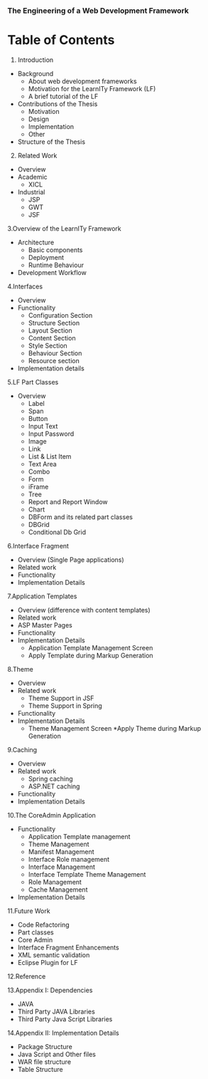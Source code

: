 ### The Engineering of a Web Development Framework

# Table of Contents

1. Introduction
  * Background
    * About web development frameworks
    * Motivation for the LearnITy Framework (LF)
    * A brief tutorial of the LF
  * Contributions of the Thesis
    * Motivation
    * Design
    * Implementation
    * Other
  * Structure of the Thesis

2. Related Work
  * Overview
  * Academic
    * XICL
  * Industrial
    * JSP
    * GWT
    * JSF

3.Overview of the LearnITy Framework
  * Architecture
    * Basic components
    * Deployment
    * Runtime Behaviour
  * Development Workflow

4.Interfaces
  * Overview
  * Functionality
    * Configuration Section
    * Structure Section
    * Layout Section
    * Content Section
    * Style Section
    * Behaviour Section
    * Resource section
  * Implementation details

5.LF Part Classes
  * Overview
    * Label
    * Span
    * Button
    * Input Text
    * Input Password
    * Image
    * Link
    * List & List Item
    * Text Area
    * Combo
    * Form
    * iFrame
    * Tree
    * Report and Report Window
    * Chart
    * DBForm and its related part classes
    * DBGrid
    * Conditional Db Grid

6.Interface Fragment
  * Overview (Single Page applications)
  * Related work
  * Functionality
  * Implementation Details

7.Application Templates
  * Overview (difference with content templates)
  * Related work
   * ASP Master Pages
  * Functionality
  * Implementation Details
    * Application Template Management Screen
    * Apply Template during Markup Generation

8.Theme
  * Overview
  * Related work
    * Theme Support in JSF
    * Theme Support in Spring
  * Functionality
  * Implementation Details
    * Theme Management Screen
    *Apply Theme during Markup Generation

9.Caching
  * Overview
  * Related work
    * Spring caching
    * ASP.NET caching
  * Functionality
  * Implementation Details

10.The CoreAdmin Application
  * Functionality
    * Application Template management
    * Theme Management
    * Manifest Management
    * Interface Role management
    * Interface Management
    * Interface Template Theme Management
    * Role Management
    * Cache Management
  * Implementation Details

11.Future Work
  * Code Refactoring
  * Part classes
  * Core Admin
  * Interface Fragment Enhancements
  * XML semantic validation
  * Eclipse Plugin for LF

12.Reference

13.Appendix I: Dependencies
  * JAVA
  * Third Party JAVA Libraries
  * Third Party Java Script Libraries

14.Appendix II: Implementation Details
  * Package Structure
  * Java Script and Other files
  * WAR file structure
  * Table Structure
